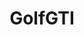 ---
title: GolfGTI
crosslinks:
- Volkswagen
- AutoDetailing
- Golf_R
- Stance
- livven
- '2013'
- tdi
- golf
- slavs_squatting
- MINI
- EarthPorn
- KnightsOfPineapple
- nocontext
- mechanics
- rawdenim
- vwgolf
- Shitty_Car_Mods
- AwesomeCarMods
- Jeep
- Audi
---